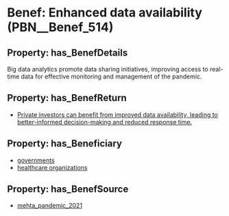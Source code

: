 # Benef: __Enhanced data availability__ (PBN__Benef_514)

## Property: has_BenefDetails

Big data analytics promote data sharing initiatives, improving access to real-time data for effective monitoring and management of the pandemic.

## Property: has_BenefReturn

* [Private investors can benefit from improved data availability, leading to better-informed decision-making and reduced response time.](../BenefReturn/PBN__BenefReturn_562)

## Property: has_Beneficiary

* [governments](../Stakeholder/PBN__Stakeholder_47)
* [healthcare organizations](../Stakeholder/PBN__Stakeholder_216)

## Property: has_BenefSource

* [mehta_pandemic_2021](../Article/PBN__Article_106)


